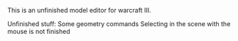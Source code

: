 This is an unfinished model editor for warcraft III.

Unfinished stuff:
Some geometry commands
Selecting in the scene with the mouse is not finished 
